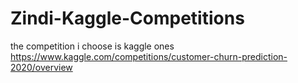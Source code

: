 # Zindi-Kaggle-Competitions

the competition i choose is kaggle ones https://www.kaggle.com/competitions/customer-churn-prediction-2020/overview
